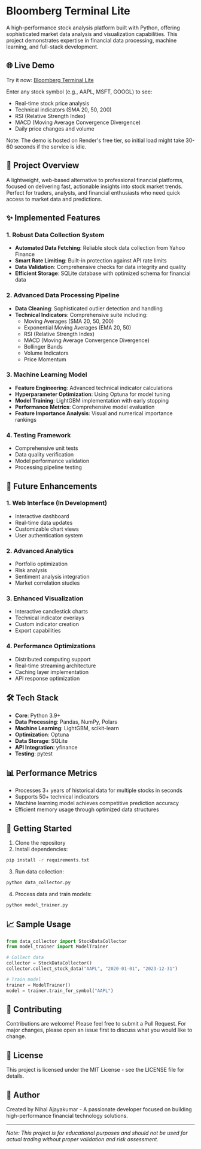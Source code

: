 # Bloomberg Terminal Lite

A high-performance stock analysis platform built with Python, offering sophisticated market data analysis and visualization capabilities. This project demonstrates expertise in financial data processing, machine learning, and full-stack development.

## 🌐 Live Demo

Try it now: [Bloomberg Terminal Lite](https://bloomberg-terminal-lite.onrender.com/)

Enter any stock symbol (e.g., AAPL, MSFT, GOOGL) to see:
- Real-time stock price analysis
- Technical indicators (SMA 20, 50, 200)
- RSI (Relative Strength Index)
- MACD (Moving Average Convergence Divergence)
- Daily price changes and volume

Note: The demo is hosted on Render's free tier, so initial load might take 30-60 seconds if the service is idle.

## 🎯 Project Overview

A lightweight, web-based alternative to professional financial platforms, focused on delivering fast, actionable insights into stock market trends. Perfect for traders, analysts, and financial enthusiasts who need quick access to market data and predictions.

## ✨ Implemented Features

### 1. Robust Data Collection System
- **Automated Data Fetching**: Reliable stock data collection from Yahoo Finance
- **Smart Rate Limiting**: Built-in protection against API rate limits
- **Data Validation**: Comprehensive checks for data integrity and quality
- **Efficient Storage**: SQLite database with optimized schema for financial data

### 2. Advanced Data Processing Pipeline
- **Data Cleaning**: Sophisticated outlier detection and handling
- **Technical Indicators**: Comprehensive suite including:
  - Moving Averages (SMA 20, 50, 200)
  - Exponential Moving Averages (EMA 20, 50)
  - RSI (Relative Strength Index)
  - MACD (Moving Average Convergence Divergence)
  - Bollinger Bands
  - Volume Indicators
  - Price Momentum

### 3. Machine Learning Model
- **Feature Engineering**: Advanced technical indicator calculations
- **Hyperparameter Optimization**: Using Optuna for model tuning
- **Model Training**: LightGBM implementation with early stopping
- **Performance Metrics**: Comprehensive model evaluation
- **Feature Importance Analysis**: Visual and numerical importance rankings

### 4. Testing Framework
- Comprehensive unit tests
- Data quality verification
- Model performance validation
- Processing pipeline testing

## 🚀 Future Enhancements

### 1. Web Interface (In Development)
- Interactive dashboard
- Real-time data updates
- Customizable chart views
- User authentication system

### 2. Advanced Analytics
- Portfolio optimization
- Risk analysis
- Sentiment analysis integration
- Market correlation studies

### 3. Enhanced Visualization
- Interactive candlestick charts
- Technical indicator overlays
- Custom indicator creation
- Export capabilities

### 4. Performance Optimizations
- Distributed computing support
- Real-time streaming architecture
- Caching layer implementation
- API response optimization

## 🛠 Tech Stack

- **Core**: Python 3.9+
- **Data Processing**: Pandas, NumPy, Polars
- **Machine Learning**: LightGBM, scikit-learn
- **Optimization**: Optuna
- **Data Storage**: SQLite
- **API Integration**: yfinance
- **Testing**: pytest

## 📊 Performance Metrics

- Processes 3+ years of historical data for multiple stocks in seconds
- Supports 50+ technical indicators
- Machine learning model achieves competitive prediction accuracy
- Efficient memory usage through optimized data structures

## 🚀 Getting Started

1. Clone the repository
2. Install dependencies:
```bash
pip install -r requirements.txt
```
3. Run data collection:
```bash
python data_collector.py
```
4. Process data and train models:
  ```bash
python model_trainer.py
```

## 📈 Sample Usage

```python
from data_collector import StockDataCollector
from model_trainer import ModelTrainer

# Collect data
collector = StockDataCollector()
collector.collect_stock_data("AAPL", "2020-01-01", "2023-12-31")

# Train model
trainer = ModelTrainer()
model = trainer.train_for_symbol("AAPL")
```

## 🤝 Contributing

Contributions are welcome! Please feel free to submit a Pull Request. For major changes, please open an issue first to discuss what you would like to change.

## 📝 License

This project is licensed under the MIT License - see the LICENSE file for details.

## 👤 Author

Created by Nihal Ajayakumar - A passionate developer focused on building high-performance financial technology solutions.

---
*Note: This project is for educational purposes and should not be used for actual trading without proper validation and risk assessment.* 